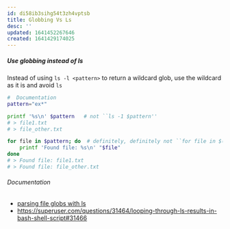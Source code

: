 ```yaml
---
id: di58ib3sihg54t3zh4vptsb
title: Globbing Vs Ls
desc: ''
updated: 1641452267646
created: 1641429174025
---
```



##### Use globbing instead of  ls

Instead of using `ls -l <pattern>` to return a wildcard glob, use the wildcard as it is and avoid `ls`

```bash
#  Documentation
pattern="ex*"

printf '%s\n' $pattern   # not ``ls -1 $pattern''
# > file1.txt
# > file_other.txt

for file in $pattern; do  # definitely, definitely not ``for file in $(ls $pattern)''
	printf 'Found file: %s\n' "$file"
done
# > Found file: file1.txt
# > Found file: file_other.txt
```

###### Documentation

- [parsing file globs with ls](https://mywiki.wooledge.org/ParsingLs)
- <https://superuser.com/questions/31464/looping-through-ls-results-in-bash-shell-script#31466>
